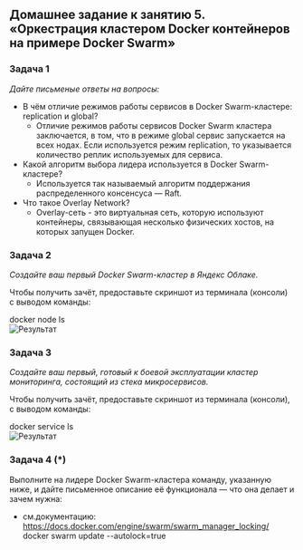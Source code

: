 ## Домашнее задание к занятию 5. «Оркестрация кластером Docker контейнеров на примере Docker Swarm»

### Задача 1

_Дайте письменые ответы на вопросы:_

* В чём отличие режимов работы сервисов в Docker Swarm-кластере: replication и global?
  * Отличие режимов работы сервисов Docker Swarm кластера заключается, в том, что в режиме global сервис запускается на всех нодах. Если используется режим replication, то указывается количество реплик используемых для сервиса.
* Какой алгоритм выбора лидера используется в Docker Swarm-кластере?
  * Используется так называемый алгоритм поддержания распределенного консенсуса — Raft.
* Что такое Overlay Network?
  * Overlay-сеть - это виртуальная сеть, которую используют контейнеры, связывающая несколько физических хостов, на которых запущен Docker.
  
### Задача 2

_Создайте ваш первый Docker Swarm-кластер в Яндекс Облаке._

Чтобы получить зачёт, предоставьте скриншот из терминала (консоли) с выводом команды:

docker node ls   
![Результат](https://github.com/Rain-m-a-n/devops-netology/raw/master/Виртуализация/Home_Work_(5.5)/pics/cluster.png)
 

### Задача 3

_Создайте ваш первый, готовый к боевой эксплуатации кластер мониторинга, состоящий из стека микросервисов._

Чтобы получить зачёт, предоставьте скриншот из терминала (консоли), с выводом команды:

docker service ls   
![Результат](https://github.com/Rain-m-a-n/devops-netology/raw/master/Виртуализация/Home_Work_(5.5)/pics/service.png)

### Задача 4 (*)

Выполните на лидере Docker Swarm-кластера команду, указанную ниже, и дайте письменное описание её функционала — что она делает и зачем нужна:

* см.документацию: https://docs.docker.com/engine/swarm/swarm_manager_locking/
docker swarm update --autolock=true  
